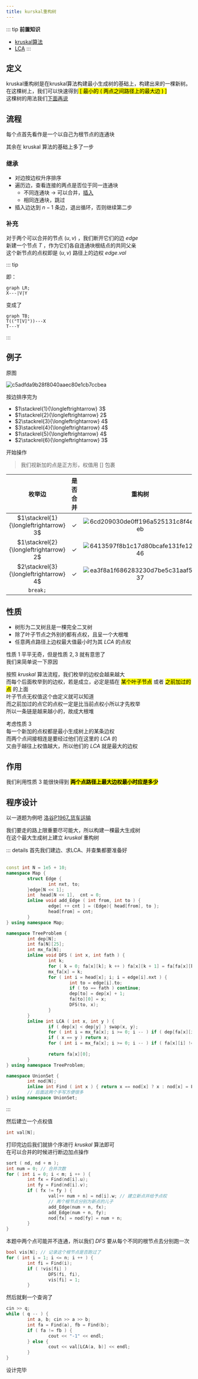 ```yaml
---
title: kurskal重构树
---
```


::: tip
**前置知识**
- [kruskal算法](https://tech.chivas-regal.top/blogs/algorithm/graph/kruskal.html)
- [LCA](https://algorithm.therehello.top/graph/lca/)
:::

## 定义

kruskal重构树是在kruskal算法构建最小生成树的基础上，构建出来的一棵新树。  
在这棵树上，我们可以快速得到<mark> $[$ 最小的 $($ 两点之间路径上的最大边 $)$ $]$</mark>  
这棵树的用法我们[下面再说](#作用)  
  
## 流程  

每个点首先看作是一个以自己为根节点的连通块   
  
其余在 kruskal 算法的基础上多了一步  

### 继承

- 对边按边权升序排序
- 遍历边，查看连接的两点是否位于同一连通块
  - 不同连通块 $\rightarrow$ 可以合并<Badge type="tip" text="最小生成树可以建边" vertical="top" />，[插入](#补充)
  - 相同连通块，跳过
- 插入边达到 $n-1$ 条边，退出循环，否则继续第二步

### 补充

对于两个可以合并的节点 $(u,v)$ ，我们断开它们的边 $edge$  
新建一个节点 $T$ ，作为它们各自连通块根结点的共同父亲  
这个新节点的点权即是 $(u,v)$ 路径上的边权 $edge.val$  

::: tip  

即：  

```mermaid
graph LR;
X---|V|Y
```

变成了  

```mermaid
graph TB;
T(("T[V]"))---X
T---Y
```
:::

## 例子

原图

![c5adfda9b28f8040aaec80e1cb7ccbea](https://cr-demo-blog-1308117710.cos.ap-nanjing.myqcloud.com/chivas-regal/c5adfda9b28f8040aaec80e1cb7ccbea.png)

按边排序完为  

- $1\stackrel{1}{\longleftrightarrow} 3$
- $1\stackrel{2}{\longleftrightarrow} 2$
- $2\stackrel{3}{\longleftrightarrow} 4$
- $3\stackrel{4}{\longleftrightarrow} 4$ 
- $1\stackrel{5}{\longleftrightarrow} 4$ 
- $2\stackrel{6}{\longleftrightarrow} 3$  
  
开始操作  
>我们视新加的点是正方形，权值用 $[]$ 包裹

|枚举边|是否合并|重构树|
|:-:|:-:|:-:|
|$1\stackrel{1}{\longleftrightarrow} 3$|$\checkmark$|![6cd209030de0ff196a525131c8f4eceb](https://cr-demo-blog-1308117710.cos.ap-nanjing.myqcloud.com/chivas-regal/6cd209030de0ff196a525131c8f4eceb.png)|
|$1\stackrel{2}{\longleftrightarrow} 2$|$\checkmark$|![6413597f8b1c17d80bcafe131fe12b46](https://cr-demo-blog-1308117710.cos.ap-nanjing.myqcloud.com/chivas-regal/6413597f8b1c17d80bcafe131fe12b46.png)|
|$2\stackrel{3}{\longleftrightarrow} 4$|$\checkmark$|![ea3f8a1f686283230d7be5c31aaf5437](https://cr-demo-blog-1308117710.cos.ap-nanjing.myqcloud.com/chivas-regal/ea3f8a1f686283230d7be5c31aaf5437.png)|
|`break;`|

## 性质

- 树形为二叉树且是一棵完全二叉树<Badge type="tip" text="性质1" vertical="top" />
- 除了叶子节点之外别的都有点权，且呈一个大根堆<Badge type="tip" text="性质2" vertical="top" />
- 任意两点路径上边权最大值最小时为其 $LCA$ 的点权<Badge type="tip" text="性质3" vertical="top" />

性质 $1$ 平平无奇，但是性质 $2,3$ 就有意思了  
我们来简单说一下原因  
  
按照 $kruskal$ 算法流程，我们枚举的边权会越来越大  
而每个后面枚举到的边权，若是成立，必定是插在 <mark>某个叶子节点</mark> 或者 <mark>之前加过的点</mark> 的上面  
叶子节点无权值这个由定义就可以知道  
而之前加过的点它的点权一定是比当前点权小所以才先枚举  
所以一条链是越来越小的，故成大根堆  
  
考虑性质 $3$  
每一个新加的点权都是最小生成树上的某条边权  
而两个点间接相连是要经过他们在这里的 $LCA$ 的  
又由于越往上权值越大，所以他们的 $LCA$ 就是最大的边权  

## 作用  

我们利用性质 $3$ 能很快得到 <b><mark>两个点路径上最大边权最小时应是多少</mark></b>

## 程序设计

以一道题为例吧 [洛谷P1967_货车运输](https://www.luogu.com.cn/problem/P1967)    
  
我们要走的路上限重要尽可能大，所以构建一棵最大生成树  
在这个最大生成树上建立 $kruskal$ 重构树  

::: details 首先我们建边、求LCA、并查集都要准备好  
<br>  

```cpp
const int N = 1e5 + 10;
namespace Map {
        struct Edge {
                int nxt, to;
        }edge[N << 1];
        int  head[N << 1],  cnt = 0;
        inline void add_Edge ( int from, int to ) {
                edge[ ++ cnt ] = (Edge){ head[from], to };
                head[from] = cnt;
        }
} using namespace Map;

namespace TreeProblem {
        int dep[N];
        int fa[N][25];
        int mx_fa[N];
        inline void DFS ( int x, int fath ) {
                int k;
                for ( k = 0; fa[x][k]; k ++ ) fa[x][k + 1] = fa[fa[x][k]][k];
                mx_fa[x] = k;
                for ( int i = head[x]; i; i = edge[i].nxt ) {
                        int to = edge[i].to;
                        if ( to == fath ) continue;
                        dep[to] = dep[x] + 1;
                        fa[to][0] = x;
                        DFS(to, x);
                }
        }
        inline int LCA ( int x, int y ) {
                if ( dep[x] < dep[y] ) swap(x, y);
                for ( int i = mx_fa[x]; i >= 0; i -- ) if ( dep[fa[x][i]] >= dep[y] ) x = fa[x][i];
                if ( x == y ) return x;
                for ( int i = mx_fa[x]; i >= 0; i -- ) if ( fa[x][i] != fa[y][i] ) x = fa[x][i],
                                                                                   y = fa[y][i];
                return fa[x][0];
        }
} using namespace TreeProblem;

namespace UnionSet {
        int nod[N];
        inline int Find ( int x ) { return x == nod[x] ? x : nod[x] = Find(nod[x]); }
        // 后面这两个手写方便很多
} using namespace UnionSet;
```
:::

然后建立一个点权值  

```cpp
int val[N];
```

打印完边后我们就排个序进行 $kruskal$ 算法即可   
在可以合并的时候进行断边加点操作

```cpp
sort ( nd, nd + m );
int num = 0; // 合并次数
for ( int i = 0; i < m; i ++ ) {
        int fx = Find(nd[i].u);
        int fy = Find(nd[i].v);
        if ( fx != fy ) {
                val[++ num + n] = nd[i].w; // 建立新点并给予点权
                // 两个根节点分别为新点的儿子
                add_Edge(num + n, fx);     
                add_Edge(num + n, fy);
                nod[fx] = nod[fy] = num + n;
        }
}
```

本题中两个点可能并不连通，所以我们 $DFS$ 要从每个不同的根节点去分别跑一次  

```cpp
bool vis[N]; // 记录这个根节点是否跑过了
for ( int i = 1; i <= n; i ++ ) {
        int fi = Find(i);
        if ( !vis[fi] ) 
                DFS(fi, fi),
                vis[fi] = 1;
        }
```

然后就剩一个查询了  

```cpp
cin >> q;
while ( q -- ) {
        int a, b; cin >> a >> b;
        int fa = Find(a), fb = Find(b);
        if ( fa != fb ) {
                cout << "-1" << endl;
        } else {
                cout << val[LCA(a, b)] << endl;
        }
}
```

设计完毕